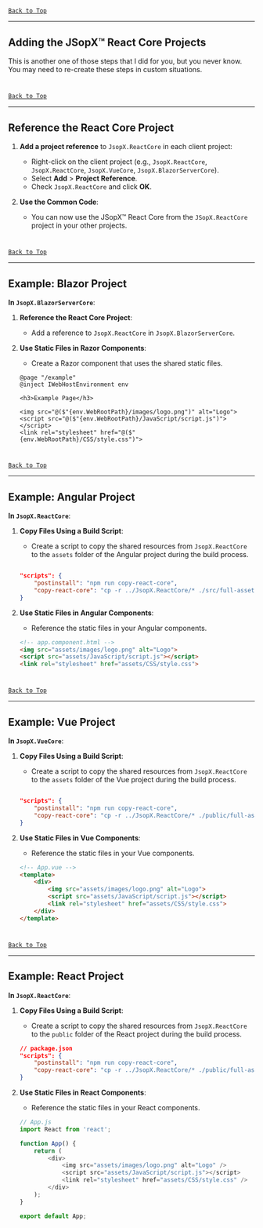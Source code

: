 ﻿
##
[`Back to Top`](#table-of-contents)

---

## Adding the JSopX™ React Core Projects

This is another one of those steps that I did for you, but you never know. You may need to re-create these steps in custom situations.


#
[`Back to Top`](#table-of-contents)

---

## Reference the React Core Project

1. **Add a project reference** to `JsopX.ReactCore` in each client project:
    - Right-click on the client project (e.g., `JsopX.ReactCore`, `JsopX.ReactCore`, `JsopX.VueCore`, `JsopX.BlazorServerCore`).
    - Select **Add** > **Project Reference**.
    - Check `JsopX.ReactCore` and click **OK**.

2. **Use the Common Code**:
   - You can now use the JSopX™ React Core from the `JSopX.ReactCore` project in your other projects.

#
[`Back to Top`](#table-of-contents)

---

## Example: Blazor Project

**In `JsopX.BlazorServerCore`**:

1. **Reference the React Core Project**:
    - Add a reference to `JsopX.ReactCore` in `JsopX.BlazorServerCore`.

2. **Use Static Files in Razor Components**:
    - Create a Razor component that uses the shared static files.

    ```razor
    @page "/example"
    @inject IWebHostEnvironment env

    <h3>Example Page</h3>

    <img src="@($"{env.WebRootPath}/images/logo.png")" alt="Logo">
    <script src="@($"{env.WebRootPath}/JavaScript/script.js")"></script>
    <link rel="stylesheet" href="@($"{env.WebRootPath}/CSS/style.css")">
    ```

#
[`Back to Top`](#table-of-contents)

---

## Example: Angular Project

**In `JsopX.ReactCore`**:

1. **Copy Files Using a Build Script**:
    - Create a script to copy the shared resources from `JsopX.ReactCore` to the `assets` folder of the Angular project during the build process.

    ```json
    
    "scripts": {
        "postinstall": "npm run copy-react-core",
        "copy-react-core": "cp -r ../JsopX.ReactCore/* ./src/full-assets/"
    }
    ```

2. **Use Static Files in Angular Components**:
    - Reference the static files in your Angular components.

    ```html
    <!-- app.component.html -->
    <img src="assets/images/logo.png" alt="Logo">
    <script src="assets/JavaScript/script.js"></script>
    <link rel="stylesheet" href="assets/CSS/style.css">
    ```

#
[`Back to Top`](#table-of-contents)

---

## Example: Vue Project

**In `JsopX.VueCore`**:

1. **Copy Files Using a Build Script**:
    - Create a script to copy the shared resources from `JsopX.ReactCore` to the `assets` folder of the Vue project during the build process.

    ```json
    
    "scripts": {
        "postinstall": "npm run copy-react-core",
        "copy-react-core": "cp -r ../JsopX.ReactCore/* ./public/full-assets/"
    }
    ```

2. **Use Static Files in Vue Components**:
    - Reference the static files in your Vue components.

    ```html
    <!-- App.vue -->
    <template>
        <div>
            <img src="assets/images/logo.png" alt="Logo">
            <script src="assets/JavaScript/script.js"></script>
            <link rel="stylesheet" href="assets/CSS/style.css">
        </div>
    </template>
    ```

#
[`Back to Top`](#table-of-contents)

---

## Example: React Project

**In `JsopX.ReactCore`**:

1. **Copy Files Using a Build Script**:
    - Create a script to copy the shared resources from `JsopX.ReactCore` to the `public` folder of the React project during the build process.

    ```json
    // package.json
    "scripts": {
        "postinstall": "npm run copy-react-core",
        "copy-react-core": "cp -r ../JsopX.ReactCore/* ./public/full-assets/"
    }
    ```

2. **Use Static Files in React Components**:
    - Reference the static files in your React components.

    ```javascript
    // App.js
    import React from 'react';

    function App() {
        return (
            <div>
                <img src="assets/images/logo.png" alt="Logo" />
                <script src="assets/JavaScript/script.js"></script>
                <link rel="stylesheet" href="assets/CSS/style.css" />
            </div>
        );
    }

    export default App;
    ```

